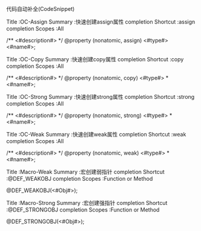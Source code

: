 代码自动补全(CodeSnippet)


<!-- assign -->
Title                :OC-Assign
Summary              :快速创建assign属性
completion Shortcut  :assign
completion Scopes    :All

/** <#description#> */
@property (nonatomic, assign) <#type#> <#name#>;

<!-- copy -->
Title                :OC-Copy
Summary              :快速创建copy属性
completion Shortcut  :copy
completion Scopes    :All

/** <#description#> */
@property (nonatomic, copy) <#type#> *<#name#>;

<!-- strong --> 
Title                :OC-Strong
Summary              :快速创建strong属性
completion Shortcut  :strong
completion Scopes    :All

/** <#description#> */
@property (nonatomic, strong) <#type#> *<#name#>; 

<!-- weak --> 
Title                :OC-Weak
Summary              :快速创建weak属性
completion Shortcut  :weak
completion Scopes    :All

/** <#description#> */
@property (nonatomic, weak) <#type#> *<#name#>;


<!-- Macro-Weak --> 
Title                :Macro-Weak
Summary              :宏创建弱指针
completion Shortcut  :@DEF_WEAKOBJ
completion Scopes    :Function or Method

@DEF_WEAKOBJ(<#Obj#>);


<!-- Macro-Strong --> 
Title                :Macro-Strong
Summary              :宏创建强指针
completion Shortcut  :@DEF_STRONGOBJ
completion Scopes    :Function or Method

@DEF_STRONGOBJ(<#Obj#>);



